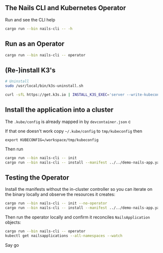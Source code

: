 ## The Nails CLI and Kubernetes Operator

Run and see the CLI help

```sh
cargo run --bin nails-cli -- -h
```

## Run as an Operator

```sh
cargo run --bin nails-cli -- operator
```

## (Re-)install K3's

```sh
# Uninstall
sudo /usr/local/bin/k3s-uninstall.sh
```

```sh
curl -sfL https://get.k3s.io | INSTALL_K3S_EXEC='server --write-kubeconfig-mode="644"' sh -
```

## Install the application into a cluster

The `.kube/config` is already mapped in by `devcontainer.json`
c

If that one doesn't work copy `~/.kube/config` to `tmp/kubeconfig` then

```
export KUBECONFIG=/workspace/tmp/kubeconfig 
```

Then run

```sh
cargo run --bin nails-cli -- init
cargo run --bin nails-cli -- install --manifest ../../demo-nails-app.yaml
```

## Testing the Operator

Install the manifests without the in-cluster controller so you can iterate on the binary locally and observe the resources it creates:

```sh
cargo run --bin nails-cli -- init --no-operator
cargo run --bin nails-cli -- install --manifest ../../demo-nails-app.yaml --development
```

Then run the operator locally and confirm it reconciles `NailsApplication` objects:

```sh
cargo run --bin nails-cli -- operator
kubectl get nailsapplications --all-namespaces --watch
```

Say go